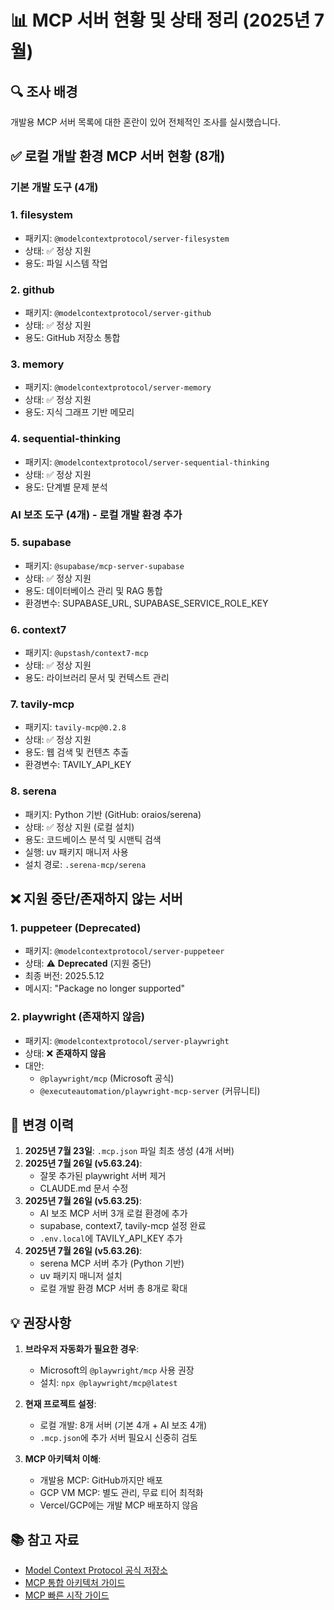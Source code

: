 # 📊 MCP 서버 현황 및 상태 정리 (2025년 7월)

## 🔍 조사 배경

개발용 MCP 서버 목록에 대한 혼란이 있어 전체적인 조사를 실시했습니다.

## ✅ 로컬 개발 환경 MCP 서버 현황 (8개)

### 기본 개발 도구 (4개)

### 1. **filesystem**

- 패키지: `@modelcontextprotocol/server-filesystem`
- 상태: ✅ 정상 지원
- 용도: 파일 시스템 작업

### 2. **github**

- 패키지: `@modelcontextprotocol/server-github`
- 상태: ✅ 정상 지원
- 용도: GitHub 저장소 통합

### 3. **memory**

- 패키지: `@modelcontextprotocol/server-memory`
- 상태: ✅ 정상 지원
- 용도: 지식 그래프 기반 메모리

### 4. **sequential-thinking**

- 패키지: `@modelcontextprotocol/server-sequential-thinking`
- 상태: ✅ 정상 지원
- 용도: 단계별 문제 분석

### AI 보조 도구 (4개) - 로컬 개발 환경 추가

### 5. **supabase**

- 패키지: `@supabase/mcp-server-supabase`
- 상태: ✅ 정상 지원
- 용도: 데이터베이스 관리 및 RAG 통합
- 환경변수: SUPABASE_URL, SUPABASE_SERVICE_ROLE_KEY

### 6. **context7**

- 패키지: `@upstash/context7-mcp`
- 상태: ✅ 정상 지원
- 용도: 라이브러리 문서 및 컨텍스트 관리

### 7. **tavily-mcp**

- 패키지: `tavily-mcp@0.2.8`
- 상태: ✅ 정상 지원
- 용도: 웹 검색 및 컨텐츠 추출
- 환경변수: TAVILY_API_KEY

### 8. **serena**

- 패키지: Python 기반 (GitHub: oraios/serena)
- 상태: ✅ 정상 지원 (로컬 설치)
- 용도: 코드베이스 분석 및 시맨틱 검색
- 실행: uv 패키지 매니저 사용
- 설치 경로: `.serena-mcp/serena`

## ❌ 지원 중단/존재하지 않는 서버

### 1. **puppeteer** (Deprecated)

- 패키지: `@modelcontextprotocol/server-puppeteer`
- 상태: ⚠️ **Deprecated** (지원 중단)
- 최종 버전: 2025.5.12
- 메시지: "Package no longer supported"

### 2. **playwright** (존재하지 않음)

- 패키지: `@modelcontextprotocol/server-playwright`
- 상태: ❌ **존재하지 않음**
- 대안:
  - `@playwright/mcp` (Microsoft 공식)
  - `@executeautomation/playwright-mcp-server` (커뮤니티)

## 🔄 변경 이력

1. **2025년 7월 23일**: `.mcp.json` 파일 최초 생성 (4개 서버)
2. **2025년 7월 26일 (v5.63.24)**:
   - 잘못 추가된 playwright 서버 제거
   - CLAUDE.md 문서 수정
3. **2025년 7월 26일 (v5.63.25)**:
   - AI 보조 MCP 서버 3개 로컬 환경에 추가
   - supabase, context7, tavily-mcp 설정 완료
   - `.env.local`에 TAVILY_API_KEY 추가
4. **2025년 7월 26일 (v5.63.26)**:
   - serena MCP 서버 추가 (Python 기반)
   - uv 패키지 매니저 설치
   - 로컬 개발 환경 MCP 서버 총 8개로 확대

## 💡 권장사항

1. **브라우저 자동화가 필요한 경우**:
   - Microsoft의 `@playwright/mcp` 사용 권장
   - 설치: `npx @playwright/mcp@latest`

2. **현재 프로젝트 설정**:
   - 로컬 개발: 8개 서버 (기본 4개 + AI 보조 4개)
   - `.mcp.json`에 추가 서버 필요시 신중히 검토

3. **MCP 아키텍처 이해**:
   - 개발용 MCP: GitHub까지만 배포
   - GCP VM MCP: 별도 관리, 무료 티어 최적화
   - Vercel/GCP에는 개발 MCP 배포하지 않음

## 📚 참고 자료

- [Model Context Protocol 공식 저장소](https://github.com/modelcontextprotocol/servers)
- [MCP 통합 아키텍처 가이드](./mcp-unified-architecture-guide.md)
- [MCP 빠른 시작 가이드](./mcp-quick-guide.md)
